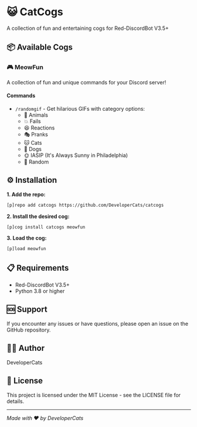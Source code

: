 # 😺 CatCogs

A collection of fun and entertaining cogs for Red-DiscordBot V3.5+

## 📦 Available Cogs

### 🎮 MeowFun
A collection of fun and unique commands for your Discord server!

#### Commands
- `/randomgif` - Get hilarious GIFs with category options:
  - 🐾 Animals
  - 💥 Fails
  - 😆 Reactions
  - 🎭 Pranks
  - 🐱 Cats
  - 🐶 Dogs
  - 🌞 IASIP (It's Always Sunny in Philadelphia)
  - 🎲 Random

## ⚙️ Installation

**1. Add the repo:**
```bash
[p]repo add catcogs https://github.com/DeveloperCats/catcogs
```

**2. Install the desired cog:**
```bash
[p]cog install catcogs meowfun
```

**3. Load the cog:**
```bash
[p]load meowfun
```

## 📋 Requirements
- Red-DiscordBot V3.5+
- Python 3.8 or higher

## 🆘 Support
If you encounter any issues or have questions, please open an issue on the GitHub repository.

## 👨‍💻 Author
DeveloperCats

## 📜 License
This project is licensed under the MIT License - see the LICENSE file for details.

---
*Made with ❤️ by DeveloperCats* 
